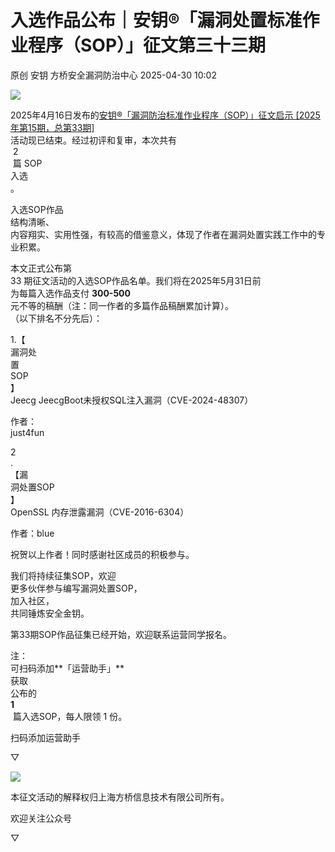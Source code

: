 #  入选作品公布｜安钥®「漏洞处置标准作业程序（SOP）」征文第三十三期   
原创 安钥  方桥安全漏洞防治中心   2025-04-30 10:02  
  
![](https://mmbiz.qpic.cn/sz_mmbiz_png/2JVOUiaJORTvoqLpZUhcwaISvulpbibCCm5LyVicrCliaGkoSXMrdOwnzkXElJNdalSjniaHHbnST7vptqXWiaHic9vXg/640?wx_fmt=png&from=appmsg "")  
  
2025年4月16日发布的[安钥®「漏洞防治标准作业程序（SOP）」征文启示 [2025年第15期，总第33期]](https://mp.weixin.qq.com/s?__biz=Mzk0OTQzMDI4Mg==&mid=2247484779&idx=1&sn=e17604d10382682ebc5fa5a314c4ab15&scene=21#wechat_redirect)  
活动现已结束。经过初评和复审，本次共有  
 2  
 篇 SOP   
入选  
。  
  
入选SOP作品  
结构清晰、  
内容翔实、实用性强，有较高的借鉴意义，体现了作者在漏洞处置实践工作中的专业积累。  
  
本文正式公布第   
33 期征文活动的入选SOP作品名单。我们将在2025年5月31日前  
为每篇入选作品支付 **300-500**  
元不等的稿酬（注：同一作者的多篇作品稿酬累加计算）。  
（以下排名不分先后）：  
  
1.【  
漏洞处  
置  
SOP  
】  
Jeecg JeecgBoot未授权SQL注入漏洞（CVE-2024-48307）  
  
作者：  
just4fun  
  
2  
.  
【漏  
洞处置SOP  
】  
OpenSSL 内存泄露漏洞（CVE-2016-6304）  
  
作者：blue  
  
祝贺以上作者！同时感谢社区成员的积极参与。  
  
我们将持续征集SOP，欢迎  
更多伙伴参与编写漏洞处置SOP，  
加入社区，  
共同锤炼安全金钥。  
  
第33期SOP作品征集已经开始，欢迎联系运营同学报名。  
  
注：  
可扫码添加**「运营助手」**  
获取  
公布的   
**1**  
 篇入选SOP，每人限领 1 份。  
  
  
扫码添加运营助手  
  
▽  
  
![](https://mmbiz.qpic.cn/sz_mmbiz_png/2JVOUiaJORTs0BYdgedlDZlsLV4xZ0ibUnRljKAMsTq37lxLQCBBuo5pgf5iahvEaL4rAfHY9wR2fyE2M8e9V2k4g/640?wx_fmt=png&from=appmsg "")  
  
本征文活动的解释权归上海方桥信息技术有限公司所有。  
  
  
欢迎关注公众号  
  
▽  
  
  
  
